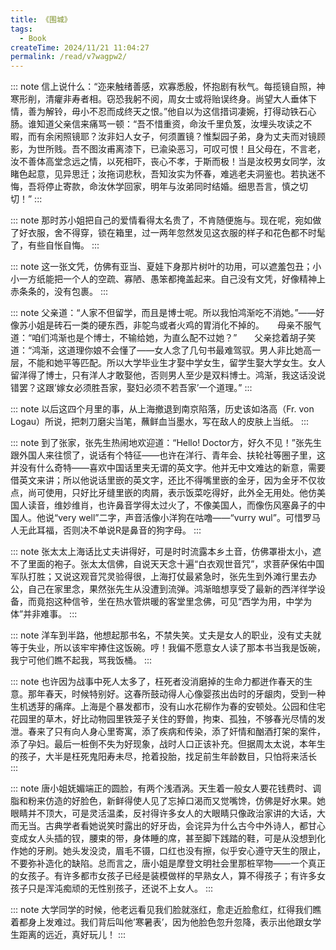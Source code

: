 ```yaml
---
title: 《围城》
tags:
  - Book
createTime: 2024/11/21 11:04:27
permalink: /read/v7wagpw2/
---
```


::: note 信上说什么：“迩来触绪善感，欢寡悉殷，怀抱剧有秋气。每揽镜自照，神寒形削，清癯非寿者相。窃恐我躬不阅，周女士或将贻误终身。尚望大人垂体下情，善为解铃，毋小不忍而成终天之恨。”他自以为这信措词凄婉，打得动铁石心肠。谁知道父亲信来痛骂一顿：“吾不惜重资，命汝千里负笈，汝埋头攻读之不暇，而有余闲照镜耶？汝非妇人女子，何须置镜？惟梨园子弟，身为丈夫而对镜顾影，为世所贱。吾不图汝甫离漆下，已渝染恶习，可叹可恨！且父母在，不言老，汝不善体高堂念远之情，以死相吓，丧心不孝，于斯而极！当是汝校男女同学，汝睹色起意，见异思迁；汝拖词悲秋，吾知汝实为怀春，难逃老夫洞鉴也。若执迷不悔，吾将停止寄款，命汝休学回家，明年与汝弟同时结婚。细思吾言，慎之切切！”
:::

::: note 那时苏小姐把自己的爱情看得太名贵了，不肯随便施与。现在呢，宛如做了好衣服，舍不得穿，锁在箱里，过一两年忽然发见这衣服的样子和花色都不时髦了，有些自怅自悔。
:::

::: note 这一张文凭，仿佛有亚当、夏娃下身那片树叶的功用，可以遮羞包丑；小小一方纸能把一个人的空疏、寡陋、愚笨都掩盖起来。自己没有文凭，好像精神上赤条条的，没有包裹。
:::

::: note 父亲道：“人家不但留学，而且是博士呢。所以我怕鸿渐吃不消她。”——好像苏小姐是砖石一类的硬东西，非鸵鸟或者火鸡的胃消化不掉的。　　母亲不服气道：“咱们鸿渐也是个博士，不输给她，为直么配不过她？”　　父亲捻着胡子笑道：“鸿渐，这道理你娘不会懂了——女人念了几句书最难驾驭。男人非比她高一层，不能和她平等匹配。所以大学毕业生才娶中学女生，留学生娶大学女生。女人留洋得了博士，只有洋人才敢娶他，否则男人至少是双料博士。鸿渐，我这话没说错罢？这跟’嫁女必须胜吾家，娶妇必须不若吾家’一个道理。”
:::

::: note 以后这四个月里的事，从上海撤退到南京陷落，历史该如洛高（Fr. von Logau）所说，把刺刀磨尖当笔，蘸鲜血当墨水，写在敌人的皮肤上当纸。
:::

::: note 到了张家，张先生热闹地欢迎道：“Hello! Doctor方，好久不见！”张先生跟外国人来往惯了，说话有个特征——也许在洋行、青年会、扶轮社等圈子里，这并没有什么奇特——喜欢中国话里夹无谓的英文字。他并无中文难达的新意，需要借英文来讲；所以他说话里嵌的英文字，还比不得嘴里嵌的金牙，因为金牙不仅妆点，尚可使用，只好比牙缝里嵌的肉屑，表示饭菜吃得好，此外全无用处。他仿美国人读音，维妙维肖，也许鼻音学得太过火了，不像美国人，而像伤风塞鼻子的中国人。他说“very well”二字，声音活像小洋狗在咕噜——“vurry wul”。可惜罗马人无此耳福，否则决不单说R是鼻音的狗字母。
:::

::: note 张太太上海话比丈夫讲得好，可是时时流露本乡土音，仿佛罩褂太小，遮不了里面的袍子。张太太信佛，自说天天念十遍“白衣观世音咒”，求菩萨保佑中国军队打胜；又说这观音咒灵验得很，上海打仗最紧急时，张先生到外滩行里去办公，自己在家里念，果然张先生从没遭到流弹。鸿渐暗想享受了最新的西洋徉学设备，而竟抱这种信爷，坐在热水管烘暖的客堂里念佛，可见“西学为用，中学为体”并非难事。
:::

::: note 洋车到半路，他想起那书名，不禁失笑。丈夫是女人的职业，没有丈夫就等于失业，所以该牢牢捧住这饭碗。哼！我偏不愿意女人读了那本书当我是饭碗，我宁可他们瞧不起我，骂我饭桶。
:::

::: note 也许因为战事中死人太多了，枉死者没消磨掉的生命力都迸作春天的生意。那年春天，时候特别好。这春所鼓动得人心像婴孩出齿时的牙龈肉，受到一种生机透芽的痛痒。上海是个暴发都市，没有山水花柳作为春的安顿处。公园和住宅花园里的草木，好比动物园里铁笼子关住的野兽，拘束、孤独，不够春光尽情的发泄。春来了只有向人身心里寄寓，添了疾病和传染，添了奸情和酗酒打架的案件，添了孕妇。最后一桩倒不失为好现象，战时人口正该补充。但据周太太说，本年生的孩子，大半是枉死鬼阳寿未尽，抢着投胎，找足前生年龄数目，只怕将来活长
:::

::: note 唐小姐妩媚端正的圆脸，有两个浅酒涡。天生着一般女人要花钱费时、调脂和粉来仿造的好脸色，新鲜得使人见了忘掉口渴而又觉嘴馋，仿佛是好水果。她眼睛并不顶大，可是灵活温柔，反衬得许多女人的大眼睛只像政治家讲的大话，大而无当。古典学者看她说笑时露出的好牙齿，会诧异为什么古今中外诗人，都甘心变成女人头插的钗，腰束的带，身体睡的席，甚至脚下践踏的鞋，可是从没想到化作她的牙刷。她头发没烫，眉毛不镊，口红也没有擦，似乎安心遵守天生的限止，不要弥补造化的缺陷。总而言之，唐小姐是摩登文明社会里那桩罕物——一个真正的女孩子。有许多都市女孩子已经是装模做样的早熟女人，算不得孩子；有许多女孩子只是浑沌痴顽的无性别孩子，还说不上女人。
:::

::: note 大学同学的时候，他老远看见我们脸就涨红，愈走近脸愈红，红得我们瞧着都身上发难过。我们背后叫他’寒暑表’，因为他脸色忽升忽降，表示出他跟女学生距离的远近，真好玩儿！
:::
